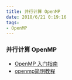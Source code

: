 ```yaml
---
title: 并行计算 OpenMP
date: 2018/6/21 0:19:16 
tags:
- OpenMP
---
```


### 并行计算 OpenMP
*   [OpenMP 入门指南](https://wdxtub.com/2016/03/20/openmp-guide/)
*   [openmp简明教程](http://www.rswiki.org/%E7%A8%8B%E5%BA%8F%E8%AE%BE%E8%AE%A1/%E5%B9%B6%E8%A1%8C%E8%AE%A1%E7%AE%97/openmp/openmp%E7%AE%80%E6%98%8E%E6%95%99%E7%A8%8B)